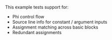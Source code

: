 This example tests support for:

* Phi control flow
* Source line info for constant / argument inputs
* Assignment matching across basic blocks
* Redundant assignments
